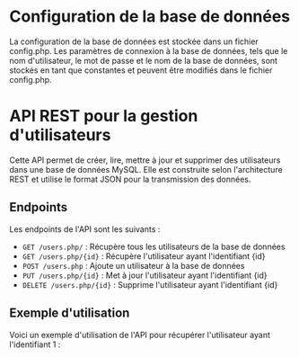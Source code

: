 
# **Configuration de la base de données**

La configuration de la base de données est stockée dans un fichier config.php. Les paramètres de connexion à la base de données, tels que le nom d'utilisateur, le mot de passe et le nom de la base de données, sont stockés en tant que constantes et peuvent être modifiés dans le fichier config.php.


# API REST pour la gestion d'utilisateurs

Cette API permet de créer, lire, mettre à jour et supprimer des utilisateurs dans une base de données MySQL. Elle est construite selon l'architecture REST et utilise le format JSON pour la transmission des données.

## Endpoints

Les endpoints de l'API sont les suivants :

- `GET /users.php/` : Récupère tous les utilisateurs de la base de données
- `GET /users.php/{id}` : Récupère l'utilisateur ayant l'identifiant {id}
- `POST /users.php` : Ajoute un utilisateur à la base de données
- `PUT /users.php/{id}` : Met à jour l'utilisateur ayant l'identifiant {id}
- `DELETE /users.php/{id}` : Supprime l'utilisateur ayant l'identifiant {id}

## Exemple d'utilisation

Voici un exemple d'utilisation de l'API pour récupérer l'utilisateur ayant l'identifiant 1 :
